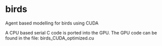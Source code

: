# birds
Agent based modelling for birds using CUDA

A CPU based serial C code is ported into the GPU. The GPU code can be found in the file: birds_CUDA_optimized.cu
